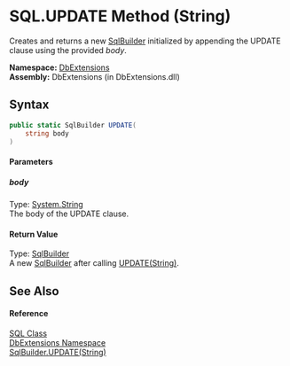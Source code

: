 SQL.UPDATE Method (String)
==========================
Creates and returns a new [SqlBuilder][1] initialized by appending the UPDATE clause using the provided *body*.

**Namespace:** [DbExtensions][2]  
**Assembly:** DbExtensions (in DbExtensions.dll)

Syntax
------

```csharp
public static SqlBuilder UPDATE(
	string body
)
```

#### Parameters

##### *body*
Type: [System.String][3]  
The body of the UPDATE clause.

#### Return Value
Type: [SqlBuilder][1]  
 A new [SqlBuilder][1] after calling [UPDATE(String)][4]. 

See Also
--------

#### Reference
[SQL Class][5]  
[DbExtensions Namespace][2]  
[SqlBuilder.UPDATE(String)][4]  

[1]: ../SqlBuilder/README.md
[2]: ../README.md
[3]: http://msdn.microsoft.com/en-us/library/s1wwdcbf
[4]: ../SqlBuilder/UPDATE.md
[5]: README.md